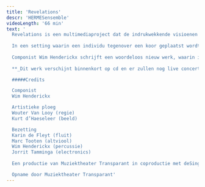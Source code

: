```yaml
---
title: 'Revelations'
descr: 'HERMESensemble'
videoLength: '66 min'
text: '
  Revelations is een multimediaproject dat de indrukwekkende visioenen van de 13e-eeuwse dichteres en mystica Hadewijch van Antwerpen (s.d.-1248) als uitgangspunt neemt. Haar getuigenissen behoren tot de verbazingwekkendste teksten uit onze literatuurgeschiedenis. In de traditie van de middeleeuwse christelijke mystiek beschrijft Hadewijch in haar Visioenen een extatische liefdesrelatie met de goddelijke Ander; passie is hierbij het sleutelwoord.
  
  In een setting waarin een individu tegenover een koor geplaatst wordt, zoekt Revelations naar de kracht van visionaire ervaringen en extase in onze hedendaagse context.
  
  Componist Wim Henderickx schrijft een woordeloos nieuw werk, waarin inspiratie van middeleeuwse en renaissancemuziek voor vrouwenstemmen doorklinkt. HERMESensemble en de elektronische muziek van Jorrit Tamminga krijgen een belangrijke plaats in zijn partituur. Na Void en De koningin zonder land werkt Wim Henderickx opnieuw samen met regisseur Wouter Van Looy, die voor Revelations een immateriële installatie met licht en rook creëert waarin de beelden van videokunstenaar Kurt d’Haeseleer aan Hadewijchs mystiek refereren.
  
  **_Dit werk verschijnt binnenkort op cd en er zullen nog live concerten volgen._**

  #####Credits

  Componist
  Wim Henderickx

  Artistieke ploeg
  Wouter Van Looy (regie)
  Kurt d’Haeseleer (beeld)

  Bezetting
  Karin de Fleyt (fluit)
  Marc Tooten (altviool)
  Wim Henderickx (percussie)
  Jorrit Tamminga (electronics)
  
  Een productie van Muziektheater Transparant in coproductie met deSingel, Operadagen Rotterdam, HERMESensemble en Cappella Amsterdam

  Opname door Muziektheater Transparant'
---
```

